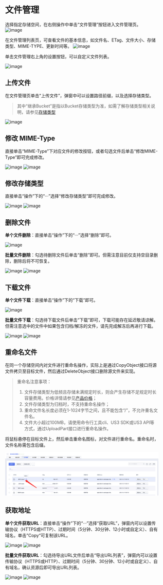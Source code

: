 

# 文件管理

选择指定存储空间，在右侧操作中单击“文件管理”按钮进入文件管理页。
![image](/images/guide-management/首个文件管理.png)

在文件管理列表页，可查看文件的基本信息，如文件名、ETag、文件大小、存储类型、MIME-TYPE、更新时间等。
![image](/images/guide-management/文件管理列表.png)

单击文件管理右上角的设置按钮，可以自定义文件列表。

![image](/images/guide-management/自定义列表.png)

## 上传文件

在文件管理页单击“上传文件”，弹窗中可以设置路径前缀，以及选择存储类型。
> 其中“继承Bucket”是指以Bucket存储类型为准，如需了解存储类型相关说明，请参见[存储类型](https://docs.ucloud.cn/ufile/introduction/storage_type)

![image](/images/guide-management/上传文件.png)

## 修改 MIME-Type

直接单击“MIME-Type”下对应文件的修改按钮，或者勾选文件后单击“修改MIME-Type”即可完成修改。

![image](/images/guide-management/修改MIME-Type.png)
![image](/images/guide-management/修改MIME-Type2.png)

## 修改存储类型

直接单击“操作”下的“···”选择“修改存储类型”即可完成修改。

![image](/images/guide-management/修改存储类型.png)
![image](/images/guide-management/修改存储类型2.png)

## 删除文件

**单个文件删除**：直接单击“操作”下的“···”选择“删除”即可。

![image](/images/guide-management/单个文件删除.png)

**批量文件删除**：勾选待删除文件后单击“删除”即可。但需注意目前仅支持空目录删除，删除后将不可恢复。

![image](/images/guide-management/批量删除1.png)
![image](/images/guide-management/批量删除2.png)

## 下载文件

**单个文件下载**：直接单击“操作”下的“下载”即可。

![image](/images/guide-management/单个文件下载.png)

**批量文件下载**：勾选待下载文件后单击“下载”即可，下载可能存在延迟敬请谅解。但需注意选中的文件中如果包含归档/解冻的文件，请先完成解冻后再进行下载。

![image](/images/guide-management/批量下载.png)
![image](/images/guide-management/批量下载2.png)

## 重命名文件

在同一个存储空间内对文件进行重命名操作，实际上是通过CopyObject接口将源文件拷贝至目标文件，然后通过DeleteObject接口删除源文件来实现。

> 重命名注意事项：
> 1. 文件存储类型为低频且存储未满规定时长，则会产生存储不足规定时长容量费用。价格详情请参见[产品价格](https://docs.ucloud.cn/ufile/bill/billing)；
> 2. 文件存储类型为归档时，不支持重命名操作；
> 3. 重命文件名长度必须在1-1024字节之间，且不能包含“/”，不允许重名文件名。
> 4. 文件大小超过100MB，请使用命令行工具cli、US3 SDK或US3 API等方式，通过UploadPart接口进行重命名操作。
>

将鼠标悬停在目标文件上，然后单击重命名图标，对文件进行重命名。重命名时，文件名称需包含后缀。

![image](/images/guide-management/重命名文件.png)

## 获取地址

**单个文件获取URL**：直接单击“操作”下的“···”选择“获取URL”，弹窗内可以设置传输协议（HTTPS或HTTP）、过期时间（5分钟、30分钟、12小时或自定义）、自有域名，单击”Copy“可复制该URL。

![image](/images/guide-management/单个获取url.png)
![image](/images/guide-management/单个获取url2.png)

**批量文件获取URL**：勾选待导出URL文件后单击“导出URL列表”，弹窗内可以设置传输协议（HTTPS或HTTP）、过期时间（5分钟、30分钟、12小时或自定义）、自有域名，确认资源后即可导出URL列表。

![image](/images/guide-management/批量导出url.png)
![image](/images/guide-management/批量导出url2.png)
